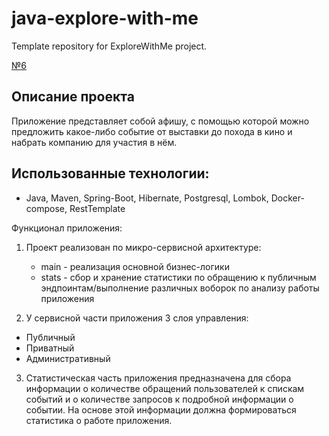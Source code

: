# java-explore-with-me
Template repository for ExploreWithMe project.

[№6](https://github.com/ChernakovaMSPB/java-explore-with-me/pull/6)

Описание проекта
-
Приложение представляет собой афишу, с помощью которой можно предложить какое-либо событие от выставки до похода в кино
и набрать компанию для участия в нём.

Использованные технологии:
-

- Java, Maven, Spring-Boot, Hibernate, Postgresql, Lombok, Docker-compose, RestTemplate

Функционал приложения:

1.  Проект реализован по микро-сервисной архитектуре:
    * main - реализация основной бизнес-логики
    * stats - сбор и хранение статистики по обращению к публичным эндпоинтам/выполнение различных воборок по
      анализу работы приложения

2.  У сервисной части приложения 3 слоя управления:

* Публичный
* Приватный
* Административный

3.  Статистическая часть приложения предназначена для сбора информации о количестве обращений пользователей к спискам
    событий и о количестве запросов к подробной информации о событии. На основе этой информации
    должна формироваться статистика о работе приложения.

